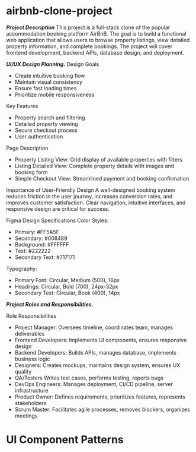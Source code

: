# airbnb-clone-project
**_Project Description_**
This project is a full-stack clone of the popular accommodation booking platform AirBnB. The goal is to build a functional web application that allows users to browse property listings, view detailed property information, and complete bookings. The project will cover frontend development, backend APIs, database design, and deployment.

**_UI/UX Design Planning._**
Design Goals
* Create intuitive booking flow
* Maintain visual consistency
* Ensure fast loading times
* Prioritize mobile responsiveness


Key Features
* Property search and filtering
* Detailed property viewing
* Secure checkout process
* User authentication


Page	Description
* Property Listing View:	Grid display of available properties with filters
* Listing Detailed View:	Complete property details with images and booking form
* Simple Checkout View:	Streamlined payment and booking confirmation

Importance of User-Friendly Design
A well-designed booking system reduces friction in the user journey, increases conversion rates, and improves customer satisfaction. Clear navigation, intuitive interfaces, and responsive design are critical for success.

Figma Design Specifications
Color Styles:
* Primary: #FF5A5F
* Secondary: #008489
*  Background: #FFFFFF
* Text: #222222
* Secondary Text: #717171

Typography:

* Primary Font: Circular, Medium (500), 16px
* Headings: Circular, Bold (700), 24px-32px
* Secondary Text: Circular, Book (400), 14px


**_Project Roles and Responsibilities._**

Role	Responsibilities
* Project Manager:	Oversees timeline, coordinates team, manages deliverables
* Frontend Developers:	Implements UI components, ensures responsive design
* Backend Developers:	Builds APIs, manages database, implements business logic
* Designers:	Creates mockups, maintains design system, ensures UX quality
* QA/Testers	Writes test cases, performs testing, reports bugs
* DevOps Engineers:	Manages deployment, CI/CD pipeline, server infrastructure
* Product Owner:	Defines requirements, prioritizes features, represents stakeholders
* Scrum Master:	Facilitates agile processes, removes blockers, organizes meetings


# UI Component Patterns
